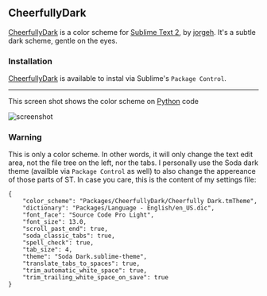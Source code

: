 ## CheerfullyDark

[CheerfullyDark](http://github.com/jorgehatccrma/CheerfullyDark) is a color scheme for [Sublime Text 2](http://www.sublimetext.com/2), by [jorgeh](https://github.com/jorgehatccrma). It's a subtle dark scheme, gentle on the eyes.


### Installation

[CheerfullyDark](http://github.com/jorgehatccrma/CheerfullyDark) is available to instal via Sublime's `Package Control`.

---

This screen shot shows the color scheme on [Python](http://python.org) code

![screenshot](https://raw.github.com/jorgehatccrma/CheerfullyDark/master/screenshot.png)

### Warning

This is only a color scheme. In other words, it will only change the text edit area, not the file tree on the left, nor the tabs. I personally use the Soda dark theme (availble via `Package Control` as well) to also change the appereance of those parts of ST. In case you care, this is the content of my settings file:

    {
        "color_scheme": "Packages/CheerfullyDark/Cheerfully Dark.tmTheme",
        "dictionary": "Packages/Language - English/en_US.dic",
        "font_face": "Source Code Pro Light",
        "font_size": 13.0,
        "scroll_past_end": true,
        "soda_classic_tabs": true,
        "spell_check": true,
        "tab_size": 4,
        "theme": "Soda Dark.sublime-theme",
        "translate_tabs_to_spaces": true,
        "trim_automatic_white_space": true,
        "trim_trailing_white_space_on_save": true
    }

